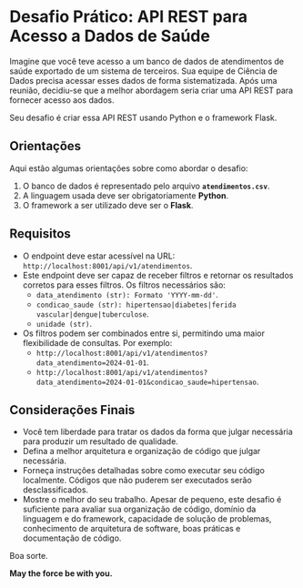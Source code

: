 #   Desafio Prático: API REST para Acesso a Dados de Saúde

Imagine que você teve acesso a um banco de dados de atendimentos de saúde exportado de um sistema de terceiros. Sua equipe de Ciência de Dados precisa acessar esses dados de forma sistematizada. Após uma reunião, decidiu-se que a melhor abordagem seria criar uma API REST para fornecer acesso aos dados.

Seu desafio é criar essa API REST usando Python e o framework Flask.

## Orientações

Aqui estão algumas orientações sobre como abordar o desafio:

1.  O banco de dados é representado pelo arquivo **`atendimentos.csv`**.
2.  A linguagem usada deve ser obrigatoriamente **Python**.
3.  O framework a ser utilizado deve ser o **Flask**.

## Requisitos

-   O endpoint deve estar acessível na URL: `http://localhost:8001/api/v1/atendimentos`.
-   Este endpoint deve ser capaz de receber filtros e retornar os resultados corretos para esses filtros. Os filtros necessários são:
    -   `data_atendimento (str): Formato 'YYYY-mm-dd'`.
    -   `condicao_saude (str): hipertensao|diabetes|ferida vascular|dengue|tuberculose`.
    -   `unidade (str)`.
-   Os filtros podem ser combinados entre si, permitindo uma maior flexibilidade de consultas. Por exemplo:
    -   `http://localhost:8001/api/v1/atendimentos?data_atendimento=2024-01-01`.
    -   `http://localhost:8001/api/v1/atendimentos?data_atendimento=2024-01-01&condicao_saude=hipertensao`.

## Considerações Finais

-   Você tem liberdade para tratar os dados da forma que julgar necessária para produzir um resultado de qualidade.
-   Defina a melhor arquitetura e organização de código que julgar necessária.
-   Forneça instruções detalhadas sobre como executar seu código localmente. Códigos que não puderem ser executados serão desclassificados.
-   Mostre o melhor do seu trabalho. Apesar de pequeno, este desafio é suficiente para avaliar sua organização de código, domínio da linguagem e do framework, capacidade de solução de problemas, conhecimento de arquitetura de software, boas práticas e documentação de código.

Boa sorte. 

 **May the force be with you.**
